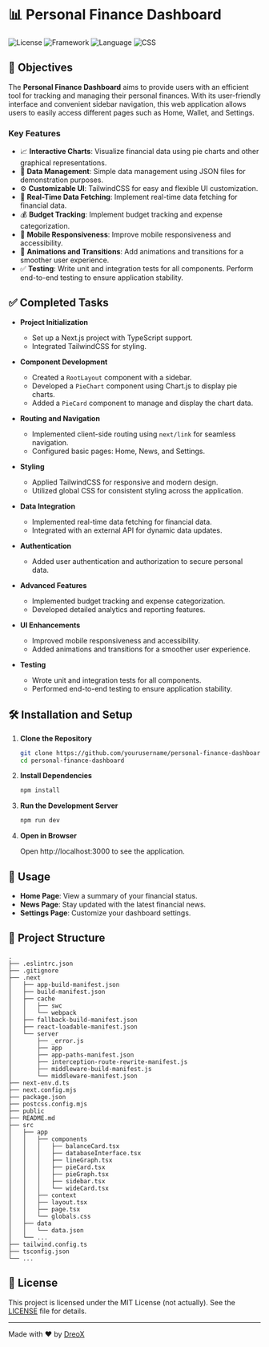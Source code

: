 # 📊 Personal Finance Dashboard

![License](https://img.shields.io/badge/license-MIT-blue.svg)
![Framework](https://img.shields.io/badge/framework-Next.js-000000.svg)
![Language](https://img.shields.io/badge/language-TypeScript-007ACC.svg)
![CSS](https://img.shields.io/badge/css-TailwindCSS-38B2AC.svg)

## 🎯 Objectives

The **Personal Finance Dashboard** aims to provide users with an efficient tool for tracking and managing their personal finances. With its user-friendly interface and convenient sidebar navigation, this web application allows users to easily access different pages such as Home, Wallet, and Settings.

### Key Features

- 📈 **Interactive Charts**: Visualize financial data using pie charts and other graphical representations.
- 📁 **Data Management**: Simple data management using JSON files for demonstration purposes.
- ⚙️ **Customizable UI**: TailwindCSS for easy and flexible UI customization.
- 🔄 **Real-Time Data Fetching**: Implement real-time data fetching for financial data.
- 💰 **Budget Tracking**: Implement budget tracking and expense categorization.
- 📱 **Mobile Responsiveness**: Improve mobile responsiveness and accessibility.
- 🎨 **Animations and Transitions**: Add animations and transitions for a smoother user experience.
- ✅ **Testing**: Write unit and integration tests for all components. Perform end-to-end testing to ensure application stability.

## ✅ Completed Tasks

- **Project Initialization**

  - Set up a Next.js project with TypeScript support.
  - Integrated TailwindCSS for styling.

- **Component Development**

  - Created a `RootLayout` component with a sidebar.
  - Developed a `PieChart` component using Chart.js to display pie charts.
  - Added a `PieCard` component to manage and display the chart data.

- **Routing and Navigation**

  - Implemented client-side routing using `next/link` for seamless navigation.
  - Configured basic pages: Home, News, and Settings.

- **Styling**

  - Applied TailwindCSS for responsive and modern design.
  - Utilized global CSS for consistent styling across the application.

- **Data Integration**

  - Implemented real-time data fetching for financial data.
  - Integrated with an external API for dynamic data updates.

- **Authentication**

  - Added user authentication and authorization to secure personal data.

- **Advanced Features**

  - Implemented budget tracking and expense categorization.
  - Developed detailed analytics and reporting features.

- **UI Enhancements**

  - Improved mobile responsiveness and accessibility.
  - Added animations and transitions for a smoother user experience.

- **Testing**
  - Wrote unit and integration tests for all components.
  - Performed end-to-end testing to ensure application stability.

## 🛠️ Installation and Setup

1. **Clone the Repository**

   ```sh
   git clone https://github.com/yourusername/personal-finance-dashboard.git
   cd personal-finance-dashboard
   ```

2. **Install Dependencies**

   ```sh
   npm install
   ```

3. **Run the Development Server**

   ```sh
   npm run dev
   ```

4. **Open in Browser**

   Open http://localhost:3000 to see the application.

## 🚀 Usage

- **Home Page**: View a summary of your financial status.
- **News Page**: Stay updated with the latest financial news.
- **Settings Page**: Customize your dashboard settings.

## 📂 Project Structure

```plaintext
.
├── .eslintrc.json
├── .gitignore
├── .next
│   ├── app-build-manifest.json
│   ├── build-manifest.json
│   ├── cache
│   │   ├── swc
│   │   └── webpack
│   ├── fallback-build-manifest.json
│   ├── react-loadable-manifest.json
│   └── server
│       ├── _error.js
│       ├── app
│       ├── app-paths-manifest.json
│       ├── interception-route-rewrite-manifest.js
│       ├── middleware-build-manifest.js
│       └── middleware-manifest.json
├── next-env.d.ts
├── next.config.mjs
├── package.json
├── postcss.config.mjs
├── public
├── README.md
├── src
│   ├── app
│   │   ├── components
│   │   │   ├── balanceCard.tsx
│   │   │   ├── databaseInterface.tsx
│   │   │   ├── lineGraph.tsx
│   │   │   ├── pieCard.tsx
│   │   │   ├── pieGraph.tsx
│   │   │   ├── sidebar.tsx
│   │   │   └── wideCard.tsx
│   │   ├── context
│   │   ├── layout.tsx
│   │   ├── page.tsx
│   │   └── globals.css
│   ├── data
│   │   └── data.json
│   └── ...
├── tailwind.config.ts
├── tsconfig.json
└── ...
```

## 📜 License

This project is licensed under the MIT License (not actually). See the [LICENSE](LICENSE) file for details.

---

Made with ❤️ by [DreoX](https://github.com/SPoretti)
